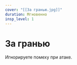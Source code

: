 ```yaml
---
cover: "[[За гранью.jpg]]"
duration: Мгновенно
insp_level: 1
---
```

# За гранью

Игнорируете помеху при атаке.
